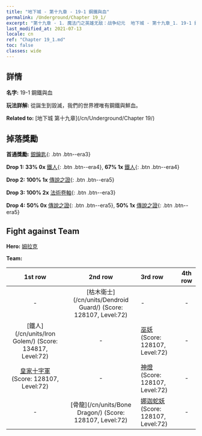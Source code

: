 ```yaml
---
title: "地下城 - 第十九章 - 19-1 鋼鐵與血"
permalink: /Underground/Chapter 19_1/
excerpt: "第十九章 - 1. 魔法门之英雄无敌：战争纪元  地下城 - 第十九章_1. 19-1 鋼鐵與血"
last_modified_at: 2021-07-13
locale: cn
ref: "Chapter 19_1.md"
toc: false
classes: wide
---
```


## 詳情

 **名字:** 19-1 鋼鐵與血

 **玩法詳解:**       從誕生到毀滅，我們的世界裡唯有鋼鐵與鮮血。

 **Related to:** [地下城 第十九章](/cn/Underground/Chapter 19/)

## 掉落獎勵

 **首通獎勵:** [銀鑰匙](/cn/Items/con_693/){: .btn .btn--era3}

 **Drop 1:** **33% 0x** [鐵人](/cn/Items/unt_237/){: .btn .btn--era4}, **67% 1x** [鐵人](/cn/Items/unt_237/){: .btn .btn--era4}

 **Drop 2:** **100% 1x** [傳說之證](/cn/Items/mat_74/){: .btn .btn--era5}

 **Drop 3:** **100% 2x** [法術卷軸](/cn/Items/con_694/){: .btn .btn--era3}

 **Drop 4:** **50% 0x** [傳說之證](/cn/Items/mat_67/){: .btn .btn--era5}, **50% 1x** [傳說之證](/cn/Items/mat_67/){: .btn .btn--era5}


## Fight against Team
 **Hero:** [姆拉克](/cn/heroes/Mullich/)

 **Team:**


  | 1st row | 2nd row | 3rd row | 4th row |
  |:----:|:----:|:----|:----:|
  | - | [枯木衛士](/cn/units/Dendroid Guard/) (Score: 128107, Level:72)  | - | - |
  | [鐵人](/cn/units/Iron Golem/) (Score: 134817, Level:72)  | - | [巫妖](/cn/units/Lich/) (Score: 128107, Level:72)  | - |
  | [皇家十字軍](/cn/units/Swordsman/) (Score: 128107, Level:72)  | - | [神燈](/cn/units/Genie/) (Score: 128107, Level:72)  | - |
  | - | [骨龍](/cn/units/Bone Dragon/) (Score: 128107, Level:72)  | [娜迦蛇妖](/cn/units/Naga/) (Score: 128107, Level:72)  | - |


